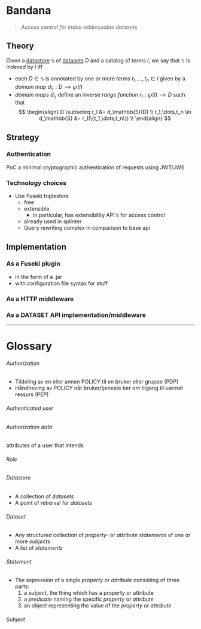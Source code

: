 # Bandana
> *Access control for index-addressable datasets*

## Theory
Given a [datastore](#datastore) $\mathbb{S}$ of [datasets](#dataset) $D$ and a catalog of *terms* $I$, we say that $\mathbb{S}$ is *indexed* by $I$ iff
- each $D ∈ \mathbb{S}$ is annotated by one or more *terms*  $t_1,\dots, t_n ∈ I$ given by a *domain map* $d_\mathbb{S}: D ⟶ \wp(I)$
- *domain maps* $d_\mathbb{S}$ define an inverse *range function* $r_I:\wp(I)⟶D$ such that
$$
\begin{align}
D \subseteq r_I &∘ d_\mathbb{S}(D) \\
t_1,\dots,t_n \in d_\mathbb{S} &∘ r_I(\{t_1,\dots,t_n\}) \\
\end{align}
$$





## Strategy

### Authentication
PoC a minimal cryptographic authentication of requests using JWT/JWS

### Technology choices
- Use Fuseki triplestore
  - free
  - extensible
    - in particular, has extensibility API's for access control
  - already used in splinter
  - Query rewriting complex in comparison to base api 

## Implementation
### As a Fuseki plugin
- in the form of a .jar
- with configuration file syntax for stuff
### As a HTTP middleware

### As a DATASET API implementation/middleware

---

# Glossary
###### *Authorization*
  - Tildeling av en eller annen POLICY til en bruker eller gruppe (PDP)
  - Håndheving av POLICY når bruker/tjeneste ber om tilgang til værnet ressurs (PEP)
###### *Authenticated user*
###### *Authorization data*
attributes of a user that intends 
###### *Role*
###### *Datastore*
- A collection of *datasets*
- A point of retreival for *datasets*
###### *Dataset*
- Any structured collection of *property-* or *attribute* *statements* of one or more *subjects*
- A list of *statements*
###### *Statement*
- The expression of a single *property* or *attribute* consisting of three parts:
  1. a *subject*, the thing which has a property or attribute
  2. a *predicate* naming the specific *property* or *attribute*
  3. an *object* representing the value of the *property* or *attribute*
###### *Subject*

 [^1]: Note that the inverse is not stipulated, i.e. 
       